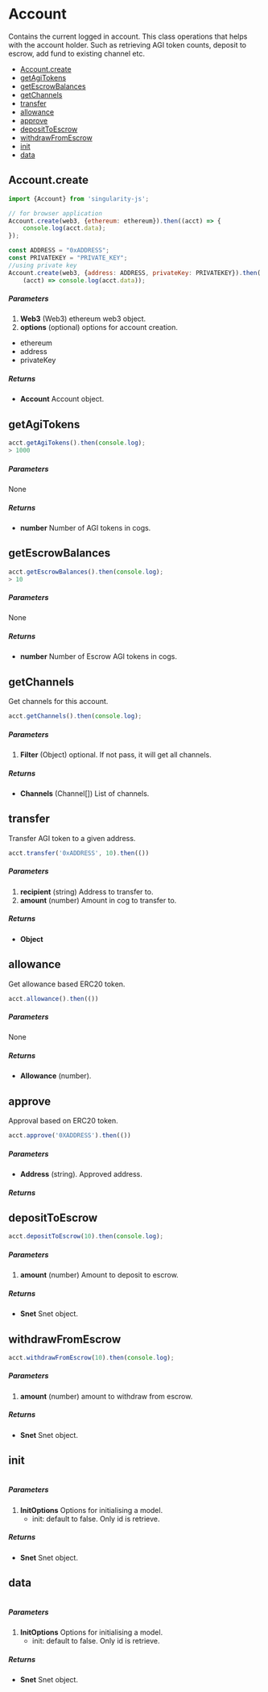 # Account
Contains the current logged in account. This class operations that helps with the account holder. Such as retrieving AGI token counts, deposit to escrow, add fund to existing channel etc.

*   [Account.create](#Account.create)
*   [getAgiTokens](#getAgiTokens)
*   [getEscrowBalances](#getEscrowBalances)
*   [getChannels](#getChannels)
*   [transfer](#transfer)
*   [allowance](#allowance)
*   [approve](#approve)
*   [depositToEscrow](#depositToEscrow)
*   [withdrawFromEscrow](#withdrawFromEscrow)
*   [init](#init)
*   [data](#data)

## Account.create
``` javascript
import {Account} from 'singularity-js';

// for browser application
Account.create(web3, {ethereum: ethereum}).then((acct) => {
    console.log(acct.data);
});

const ADDRESS = "0xADDRESS";
const PRIVATEKEY = "PRIVATE_KEY";
//using private key
Account.create(web3, {address: ADDRESS, privateKey: PRIVATEKEY}).then(
    (acct) => console.log(acct.data));
```
##### Parameters
1. __Web3__ (Web3) ethereum web3 object.
2. __options__ (optional) options for account creation.
  * ethereum 
  * address
  * privateKey
##### Returns
- __Account__ Account object.


## getAgiTokens
``` javascript
acct.getAgiTokens().then(console.log);
> 1000
```
##### Parameters
None
##### Returns
- __number__ Number of AGI tokens in cogs.


## getEscrowBalances
``` javascript
acct.getEscrowBalances().then(console.log);
> 10
```
##### Parameters
None
##### Returns
- __number__ Number of Escrow AGI tokens in cogs.


## getChannels
Get channels for this account.
``` javascript
acct.getChannels().then(console.log);
```
##### Parameters
1. __Filter__ (Object) optional. If not pass, it will get all channels.

##### Returns
- __Channels__ (Channel[]) List of channels.


## transfer
Transfer AGI token to a given address.
``` javascript
acct.transfer('0xADDRESS', 10).then(())
```
##### Parameters
1. __recipient__ (string) Address to transfer to.
2. __amount__ (number) Amount in cog to transfer to.
##### Returns
- __Object__ 


## allowance
Get allowance based ERC20 token. 
``` javascript
acct.allowance().then(())
```
##### Parameters
None
##### Returns
- __Allowance__ (number). 


## approve
Approval based on ERC20 token. 
``` javascript
acct.approve('0XADDRESS').then(())
```
##### Parameters
- __Address__ (string). Approved address.
##### Returns


## depositToEscrow
``` javascript
acct.depositToEscrow(10).then(console.log);
```
##### Parameters
1. __amount__ (number) Amount to deposit to escrow.
##### Returns
- __Snet__ Snet object.


## withdrawFromEscrow
``` javascript
acct.withdrawFromEscrow(10).then(console.log);
```
##### Parameters
1. __amount__ (number) amount to withdraw from escrow.
##### Returns
- __Snet__ Snet object.


## init
``` javascript
```
##### Parameters
1. __InitOptions__ Options for initialising a model.
    * init: default to false. Only id is retrieve.
##### Returns
- __Snet__ Snet object.


## data
``` javascript
```
##### Parameters
1. __InitOptions__ Options for initialising a model.
    * init: default to false. Only id is retrieve.
##### Returns
- __Snet__ Snet object.